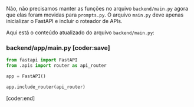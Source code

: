 Não, não precisamos manter as funções no arquivo `backend/main.py` agora que elas foram movidas para `prompts.py`. O arquivo `main.py` deve apenas inicializar o FastAPI e incluir o roteador de APIs.

Aqui está o conteúdo atualizado do arquivo `backend/main.py`:

### backend/app/main.py [coder:save]
```python
from fastapi import FastAPI
from .apis import router as api_router

app = FastAPI()

app.include_router(api_router)
```
[coder:end]